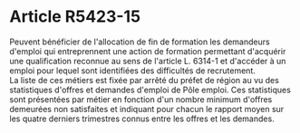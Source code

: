 # Article R5423-15

  
Peuvent bénéficier de l'allocation de fin de formation les demandeurs d'emploi qui entreprennent une action de formation permettant d'acquérir une qualification reconnue au sens de l'article L. 6314-1 et d'accéder à un emploi pour lequel sont identifiées des difficultés de recrutement.   
La liste de ces métiers est fixée par arrêté du préfet de région au vu des statistiques d'offres et demandes d'emploi de Pôle emploi. Ces statistiques sont présentées par métier en fonction d'un nombre minimum d'offres demeurées non satisfaites et indiquant pour chacun le rapport moyen sur les quatre derniers trimestres connus entre les offres et les demandes.